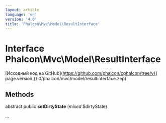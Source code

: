 ```yaml
---
layout: article
language: 'en'
version: '4.0'
title: 'Phalcon\Mvc\Model\ResultInterface'
---
```

# Interface **Phalcon\Mvc\Model\ResultInterface**

[Исходный код на GitHub](https://github.com/phalcon/cphalcon/tree/v{{ page.version }}.0/phalcon/mvc/model/resultinterface.zep)

## Methods

abstract public **setDirtyState** (*mixed* $dirtyState)

...